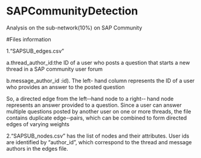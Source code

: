 # SAPCommunityDetection
Analysis on the sub-network(10%) on SAP Community



#Files information 

1.“SAPSUB_edges.csv”

a.thread_author_id:the ID
of
a
user
who
posts
a
question
that
starts
a
new
thread
in
a
SAP
community
user
forum

b.message_author_id  :id).
The
left-
hand
column
represents
the
ID
of
a
user
who
provides
an
answer
to
the
posted
question


So,
a
directed
edge
from
the
left-­‐hand
node
to
a
right-­‐
hand
node
represents
an
answer
provided
to
a
question.
Since
a
user
can
answer
multiple
questions
posted
by
another
user
on
one
or
more
threads,
the
file
contains
duplicate
edge-­‐pairs,
which
can
be
combined
to
form
directed
edges
of
varying
weights



2.“SAPSUB_nodes.csv”
has
the
list
of
nodes
and
their
attributes.
User
ids
are
identified
by
“author_id”,
which
correspond
to
the
thread
and
message
authors
in
the
edges
file.
